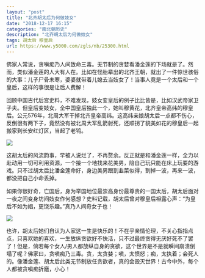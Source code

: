 ```yaml
---
layout: "post"
title: "北齐胡太后为何做妓女"
date: "2018-12-17 16:15"
categories: "南北朝历史"
description: "北齐胡太后为何做妓女"
tags: 胡太后 穆皇后
url: https://www.y5000.com/zgls/nb/25300.html
---
```






佛家人常说，贪嗔痴乃人间致命三毒。无节制的贪婪看潘金莲的下场就是了。然而，类似潘金莲的人大有人在。比如在怪胎辈出的北齐王朝，就出了一件惊世骇俗的大事：儿子尸骨未寒，婆婆就带着儿媳去当妓女了！当事人竟是一个太后和一个皇后，这样的事很是让后人费解！

回顾中国古代后宫史料，不难发现，妓女变皇后的例子比比皆是，比如汉武帝家卫子夫。但皇后变妓女，全中国皇后独此一个，她叫穆黄花，北齐皇帝高纬的穆皇后。公元576年，北周大军干掉北齐皇帝高纬。这高纬亲娘胡太后一点都不伤心，反倒很有两下子，竟然没有被北周大军乱箭射死，还顺拐了貌美如花的穆皇后一起搬家到长安红灯区，当起了老鸨。

![](https://img.y5000.com/uploads/allimg/170905/13-1FZ5102424395.jpg)

这胡太后的风流韵事，早被人说烂了，不再赘余。反正就是和潘金莲一样，全力以赴动用一切可利用资源，一个接一个地找来花美男，陪自己玩只能在床上玩耍的游戏。只不过胡太后比潘金莲命好，身边美男跟割韭菜似得，割掉一波，再来一波，都没把自己小命丢掉。

如果你很好奇，亡国后，身为举国地位最崇高身份最尊贵的一国太后，胡太后面对一夜之间变身坊间妓女作何感想？史料记载，胡太后曾对穆皇后袒露心声：“为皇后不如为娼，更饶乐趣。”真乃人间奇女子也！

![](https://img.y5000.com/uploads/allimg/170905/13-1FZ51034143J.jpg)

也许，胡太后她们自认为人家这一生是快乐的！不在乎亲情伦理，不关心指指点点，只喜欢她的喜欢，一生放纵贪欲好不快活，只不过最终贪得无厌好死不了罢了！但是，倘若每个女人/男人都放纵自身的贪欲，这个世界是不是就瞬间崩溃倒塌了呢？佛家曰，贪嗔痴乃三毒。贪，太贪婪；嗔，太愤怒；痴，太执着；会死人的。像潘金莲、胡太后此类无节制放任贪欲者，真的会毁灭世界！古今中外，每个人都被贪嗔痴折磨，小心！
